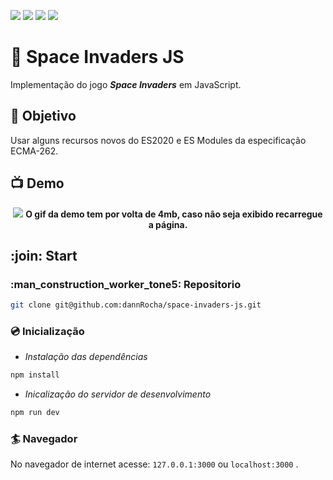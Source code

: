 ![](https://img.shields.io/github/repo-size/dannrocha/space-invaders-js)
![](https://img.shields.io/github/license/dannrocha/space-invaders-js)
![](https://img.shields.io/github/last-commit/dannrocha/space-invaders-js)
![](https://img.shields.io/badge/daniel%20rocha-dev-green)

# :space_invader: Space Invaders JS

Implementação do jogo ***Space Invaders*** em JavaScript.

## :dart: Objetivo

Usar alguns recursos novos do ES2020 e ES Modules da especificação ECMA-262.


## :tv: Demo
<p align="center">
  <img src="assets/img/demo.gif" /> 
  <strong>O gif da demo tem por volta de 4mb, caso não seja exibido recarregue a página.</strong>
</p>


## :join: Start

### :man_construction_worker_tone5: Repositorio
```sh
git clone git@github.com:dannRocha/space-invaders-js.git
```
### :cd: Inicialização
* *Instalação das dependências*
```sh
npm install
```
* *Inicalização do servidor de desenvolvimento*
```sh
npm run dev
```

### :surfer: Navegador
No navegador de internet acesse: ```127.0.0.1:3000``` ou ```localhost:3000``` .
